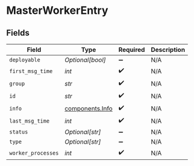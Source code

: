 # MasterWorkerEntry


## Fields

| Field                                              | Type                                               | Required                                           | Description                                        |
| -------------------------------------------------- | -------------------------------------------------- | -------------------------------------------------- | -------------------------------------------------- |
| `deployable`                                       | *Optional[bool]*                                   | :heavy_minus_sign:                                 | N/A                                                |
| `first_msg_time`                                   | *int*                                              | :heavy_check_mark:                                 | N/A                                                |
| `group`                                            | *str*                                              | :heavy_check_mark:                                 | N/A                                                |
| `id`                                               | *str*                                              | :heavy_check_mark:                                 | N/A                                                |
| `info`                                             | [components.Info](../../models/components/info.md) | :heavy_check_mark:                                 | N/A                                                |
| `last_msg_time`                                    | *int*                                              | :heavy_check_mark:                                 | N/A                                                |
| `status`                                           | *Optional[str]*                                    | :heavy_minus_sign:                                 | N/A                                                |
| `type`                                             | *Optional[str]*                                    | :heavy_minus_sign:                                 | N/A                                                |
| `worker_processes`                                 | *int*                                              | :heavy_check_mark:                                 | N/A                                                |